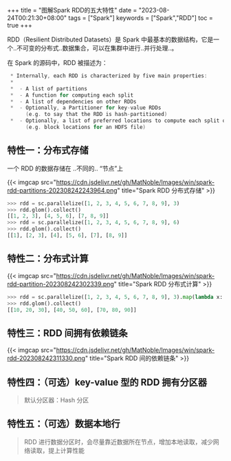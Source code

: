 +++
title = "图解Spark RDD的五大特性"
date = "2023-08-24T00:21:30+08:00"
tags = ["Spark"]
keywords = ["Spark","RDD"]
toc = true
+++

RDD（Resilient Distributed Datasets）是 Spark 中最基本的数据结构，它是一个..不可变的分布式..数据集合，可以在集群中进行..并行处理..。

在 Spark 的源码中，RDD 被描述为：
```scala
 * Internally, each RDD is characterized by five main properties:
 *
 *  - A list of partitions
 *  - A function for computing each split
 *  - A list of dependencies on other RDDs
 *  - Optionally, a Partitioner for key-value RDDs 
      (e.g. to say that the RDD is hash-partitioned)
 *  - Optionally, a list of preferred locations to compute each split on 
      (e.g. block locations for an HDFS file)
```

## 特性一：分布式存储
一个 RDD 的数据存储在 ..不同的.. “节点”上

{{< imgcap src="https://cdn.jsdelivr.net/gh/MatNoble/Images/win/spark-rdd-partitions-202308242243964.png" title="Spark RDD 分布式存储" >}}

```python
>>> rdd = sc.parallelize([1, 2, 3, 4, 5, 6, 7, 8, 9], 3)
>>> rdd.glom().collect()
[[1, 2, 3], [4, 5, 6], [7, 8, 9]]
>>> rdd = sc.parallelize([1, 2, 3, 4, 5, 6, 7, 8, 9], 6)
>>> rdd.glom().collect()
[[1], [2, 3], [4], [5, 6], [7], [8, 9]]
```

## 特性二：分布式计算

{{< imgcap src="https://cdn.jsdelivr.net/gh/MatNoble/Images/win/spark-rdd-partition-202308242302339.png" title="Spark RDD 分布式计算" >}}

```python
>>> rdd = sc.parallelize([1, 2, 3, 4, 5, 6, 7, 8, 9], 3).map(lambda x: x*10)
>>> rdd.glom().collect()
[[10, 20, 30], [40, 50, 60], [70, 80, 90]]
```

## 特性三：RDD 间拥有依赖链条

{{< imgcap src="https://cdn.jsdelivr.net/gh/MatNoble/Images/win/spark-rdd-202308242311330.png" title="Spark RDD 间的依赖链条" >}}

## 特性四：（可选）key-value 型的 RDD 拥有分区器

> 默认分区器：Hash 分区

## 特性五：（可选）数据本地行

> RDD 进行数据分区时，会尽量靠近数据所在节点，增加本地读取，减少网络读取，提上计算性能